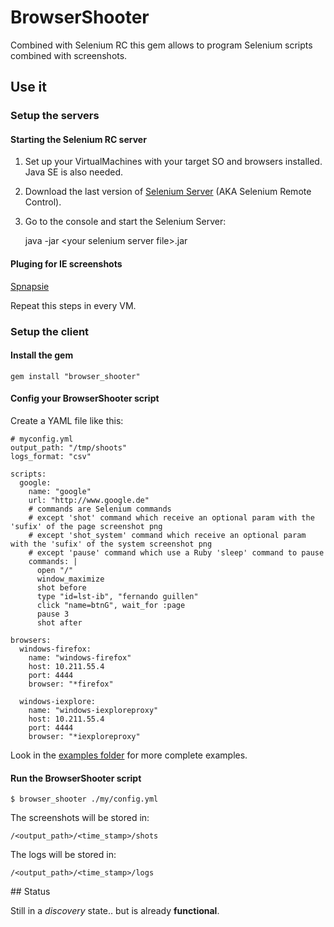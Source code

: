 # BrowserShooter

Combined with Selenium RC this gem allows to program Selenium scripts combined with screenshots.

## Use it

### Setup the servers

#### Starting the Selenium RC server

1. Set up your VirtualMachines with your target SO and browsers installed. Java SE is also needed.
2. Download the last version of [Selenium Server](http://seleniumhq.org/download/) (AKA Selenium Remote Control).
3. Go to the console and start the Selenium Server:

    java -jar &lt;your selenium server file&gt;.jar


#### Pluging for IE screenshots

[Spnapsie](http://snapsie.sourceforge.net/)

Repeat this steps in every VM.

### Setup the client

#### Install the gem

    gem install "browser_shooter"

#### Config your BrowserShooter script

Create a YAML file like this:

    # myconfig.yml
    output_path: "/tmp/shoots"
    logs_format: "csv"

    scripts:
      google:
        name: "google"
        url: "http://www.google.de"
        # commands are Selenium commands
        # except 'shot' command which receive an optional param with the 'sufix' of the page screenshot png
        # except 'shot_system' command which receive an optional param with the 'sufix' of the system screenshot png
        # except 'pause' command which use a Ruby 'sleep' command to pause
        commands: |
          open "/"
          window_maximize
          shot before
          type "id=lst-ib", "fernando guillen"
          click "name=btnG", wait_for :page
          pause 3
          shot after

    browsers:
      windows-firefox:
        name: "windows-firefox"
        host: 10.211.55.4
        port: 4444
        browser: "*firefox"

      windows-iexplore:
        name: "windows-iexploreproxy"
        host: 10.211.55.4
        port: 4444
        browser: "*iexploreproxy"

Look in the [examples folder](https://github.com/fguillen/BrowserShooter/tree/master/examples) for more complete examples.


#### Run the BrowserShooter script

    $ browser_shooter ./my/config.yml

The screenshots will be stored in:

    /<output_path>/<time_stamp>/shots

The logs will be stored in:

    /<output_path>/<time_stamp>/logs

## Status

Still in a _discovery_ state.. but is already **functional**.